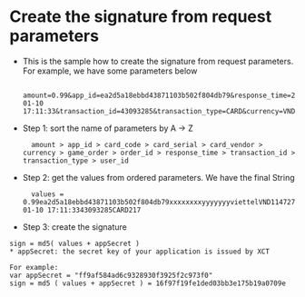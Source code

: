 # Create the signature from request parameters

- This is the sample how to create the signature from request parameters. For example, we have some parameters below

		amount=0.99&app_id=ea2d5a18ebbd43871103b502f804db79&response_time=2017-01-10 17:11:33&transaction_id=43093285&transaction_type=CARD&currency=VND&game_order=1147277470600214&user_id=217&order_id=ffc9447c6c45b1d1a6ecbdfbd3a1aa21&card_code=xxxxxxxx&card_serial=yyyyyyy&card_vendor=viettel

- Step 1: sort the name of parameters by A → Z

		amount > app_id > card_code > card_serial > card_vendor > currency > game_order > order_id > response_time > transaction_id > transaction_type > user_id

- Step 2: get the values from ordered parameters. We have the final String

		values = 0.99ea2d5a18ebbd43871103b502f804db79xxxxxxxxyyyyyyyviettelVND1147277470600214ffc9447c6c45b1d1a6ecbdfbd3a1aa212017-01-10 17:11:3343093285CARD217

- Step 3: create the signature

```
sign = md5( values + appSecret )
* appSecret: the secret key of your application is issued by XCT

For example:
var appSecret = "ff9af584ad6c9328930f3925f2c973f0"
sign = md5 ( values + appSecret ) = 16f97f19fe1ded03bb3e175b19a0709e
```
